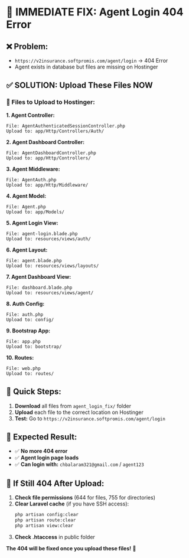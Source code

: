 # 🚨 IMMEDIATE FIX: Agent Login 404 Error

## ❌ Problem:
- `https://v2insurance.softpromis.com/agent/login` → 404 Error
- Agent exists in database but files are missing on Hostinger

## ✅ SOLUTION: Upload These Files NOW

### 📁 Files to Upload to Hostinger:

**1. Agent Controller:**
```
File: AgentAuthenticatedSessionController.php
Upload to: app/Http/Controllers/Auth/
```

**2. Agent Dashboard Controller:**
```
File: AgentDashboardController.php  
Upload to: app/Http/Controllers/
```

**3. Agent Middleware:**
```
File: AgentAuth.php
Upload to: app/Http/Middleware/
```

**4. Agent Model:**
```
File: Agent.php
Upload to: app/Models/
```

**5. Agent Login View:**
```
File: agent-login.blade.php
Upload to: resources/views/auth/
```

**6. Agent Layout:**
```
File: agent.blade.php
Upload to: resources/views/layouts/
```

**7. Agent Dashboard View:**
```
File: dashboard.blade.php
Upload to: resources/views/agent/
```

**8. Auth Config:**
```
File: auth.php
Upload to: config/
```

**9. Bootstrap App:**
```
File: app.php
Upload to: bootstrap/
```

**10. Routes:**
```
File: web.php
Upload to: routes/
```

## 🚀 Quick Steps:

1. **Download** all files from `agent_login_fix/` folder
2. **Upload** each file to the correct location on Hostinger
3. **Test:** Go to `https://v2insurance.softpromis.com/agent/login`

## 🎯 Expected Result:

- ✅ **No more 404 error**
- ✅ **Agent login page loads**
- ✅ **Can login with:** `chbalaram321@gmail.com` / `agent123`

## 🔧 If Still 404 After Upload:

1. **Check file permissions** (644 for files, 755 for directories)
2. **Clear Laravel cache** (if you have SSH access):
   ```bash
   php artisan config:clear
   php artisan route:clear
   php artisan view:clear
   ```
3. **Check .htaccess** in public folder

**The 404 will be fixed once you upload these files!** 🚀
